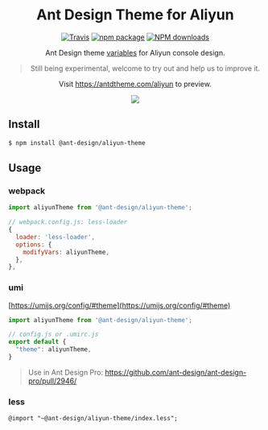 <h1 align="center">Ant Design Theme for Aliyun</h1>

<div align="center">

[![Travis](https://img.shields.io/travis/ant-design/ant-design-aliyun-theme/master.svg?style=flat-square)](https://travis-ci.org/ant-design/ant-design-aliyun-theme)
[![npm package](https://img.shields.io/npm/v/@ant-design/aliyun-theme.svg?style=flat-square)](https://www.npmjs.org/package/@ant-design/aliyun-theme)
[![NPM downloads](http://img.shields.io/npm/dm/@ant-design/aliyun-theme.svg?style=flat-square)](http://npmjs.com/@ant-design/aliyun-theme)

Ant Design theme [variables](https://github.com/ant-design/ant-design-aliyun-theme/blob/master/index.ts) for Aliyun console design.

> Still being experimental, welcome to try out and help us to improve it.

<span>Visit <a href="https://antdtheme.com/aliyun" target="_blank">https://antdtheme.com/aliyun</a> to preview.</span>

![](https://user-images.githubusercontent.com/507615/61530511-d214d200-aa56-11e9-864d-1e8b8e5fc9b1.png)

</div>

## Install

```bash
$ npm install @ant-design/aliyun-theme
```

## Usage

### webpack

```js
import aliyunTheme from '@ant-design/aliyun-theme';

// webpack.config.js: less-loader
{
  loader: 'less-loader',
  options: {
    modifyVars: aliyunTheme,
  },
},
```

### umi

[https://umijs.org/config/#theme](https://umijs.org/config/#theme)

```js
import aliyunTheme from '@ant-design/aliyun-theme';

// config.js or .umirc.js
export default {
  "theme": aliyunTheme,
}
```

> Use in Ant Design Pro: https://github.com/ant-design/ant-design-pro/pull/2946/

### less

```less
@import "~@ant-design/aliyun-theme/index.less";
```
